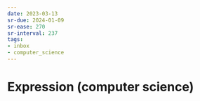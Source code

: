 ```yaml
---
date: 2023-03-13
sr-due: 2024-01-09
sr-ease: 270
sr-interval: 237
tags:
- inbox
- computer_science
---
```


# Expression (computer science)
